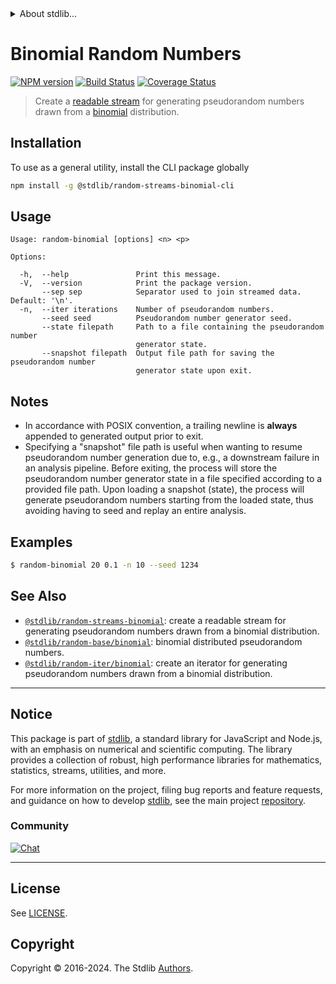 <!--

@license Apache-2.0

Copyright (c) 2018 The Stdlib Authors.

Licensed under the Apache License, Version 2.0 (the "License");
you may not use this file except in compliance with the License.
You may obtain a copy of the License at

   http://www.apache.org/licenses/LICENSE-2.0

Unless required by applicable law or agreed to in writing, software
distributed under the License is distributed on an "AS IS" BASIS,
WITHOUT WARRANTIES OR CONDITIONS OF ANY KIND, either express or implied.
See the License for the specific language governing permissions and
limitations under the License.

-->


<details>
  <summary>
    About stdlib...
  </summary>
  <p>We believe in a future in which the web is a preferred environment for numerical computation. To help realize this future, we've built stdlib. stdlib is a standard library, with an emphasis on numerical and scientific computation, written in JavaScript (and C) for execution in browsers and in Node.js.</p>
  <p>The library is fully decomposable, being architected in such a way that you can swap out and mix and match APIs and functionality to cater to your exact preferences and use cases.</p>
  <p>When you use stdlib, you can be absolutely certain that you are using the most thorough, rigorous, well-written, studied, documented, tested, measured, and high-quality code out there.</p>
  <p>To join us in bringing numerical computing to the web, get started by checking us out on <a href="https://github.com/stdlib-js/stdlib">GitHub</a>, and please consider <a href="https://opencollective.com/stdlib">financially supporting stdlib</a>. We greatly appreciate your continued support!</p>
</details>

# Binomial Random Numbers

[![NPM version][npm-image]][npm-url] [![Build Status][test-image]][test-url] [![Coverage Status][coverage-image]][coverage-url] <!-- [![dependencies][dependencies-image]][dependencies-url] -->

> Create a [readable stream][readable-stream] for generating pseudorandom numbers drawn from a [binomial][binomial] distribution.









<!-- Section for describing a command-line interface. -->



<section class="cli">



<section class="installation">

## Installation

To use as a general utility, install the CLI package globally

```bash
npm install -g @stdlib/random-streams-binomial-cli
```

</section>
<!-- CLI usage documentation. -->


<section class="usage">

## Usage

```text
Usage: random-binomial [options] <n> <p>

Options:

  -h,  --help               Print this message.
  -V,  --version            Print the package version.
       --sep sep            Separator used to join streamed data. Default: '\n'.
  -n,  --iter iterations    Number of pseudorandom numbers.
       --seed seed          Pseudorandom number generator seed.
       --state filepath     Path to a file containing the pseudorandom number
                            generator state.
       --snapshot filepath  Output file path for saving the pseudorandom number
                            generator state upon exit.
```

</section>

<!-- /.usage -->

<!-- CLI usage notes. Make sure to keep an empty line after the `section` element and another before the `/section` close. -->

<section class="notes">

## Notes

-   In accordance with POSIX convention, a trailing newline is **always** appended to generated output prior to exit.
-   Specifying a "snapshot" file path is useful when wanting to resume pseudorandom number generation due to, e.g., a downstream failure in an analysis pipeline. Before exiting, the process will store the pseudorandom number generator state in a file specified according to a provided file path. Upon loading a snapshot (state), the process will generate pseudorandom numbers starting from the loaded state, thus avoiding having to seed and replay an entire analysis.

</section>

<!-- /.notes -->

<!-- CLI usage examples. -->

<section class="examples">

## Examples

```bash
$ random-binomial 20 0.1 -n 10 --seed 1234
```

</section>

<!-- /.examples -->

</section>

<!-- /.cli -->

<!-- Section for related `stdlib` packages. Do not manually edit this section, as it is automatically populated. -->

<section class="related">

## See Also

-   <span class="package-name">[`@stdlib/random-streams-binomial`][@stdlib/random-streams-binomial]</span><span class="delimiter">: </span><span class="description">create a readable stream for generating pseudorandom numbers drawn from a binomial distribution.</span>
-   <span class="package-name">[`@stdlib/random-base/binomial`][@stdlib/random/base/binomial]</span><span class="delimiter">: </span><span class="description">binomial distributed pseudorandom numbers.</span>
-   <span class="package-name">[`@stdlib/random-iter/binomial`][@stdlib/random/iter/binomial]</span><span class="delimiter">: </span><span class="description">create an iterator for generating pseudorandom numbers drawn from a binomial distribution.</span>

</section>

<!-- /.related -->

<!-- Section for all links. Make sure to keep an empty line after the `section` element and another before the `/section` close. -->


<section class="main-repo" >

* * *

## Notice

This package is part of [stdlib][stdlib], a standard library for JavaScript and Node.js, with an emphasis on numerical and scientific computing. The library provides a collection of robust, high performance libraries for mathematics, statistics, streams, utilities, and more.

For more information on the project, filing bug reports and feature requests, and guidance on how to develop [stdlib][stdlib], see the main project [repository][stdlib].

### Community

[![Chat][chat-image]][chat-url]

---

## License

See [LICENSE][stdlib-license].


## Copyright

Copyright &copy; 2016-2024. The Stdlib [Authors][stdlib-authors].

</section>

<!-- /.stdlib -->

<!-- Section for all links. Make sure to keep an empty line after the `section` element and another before the `/section` close. -->

<section class="links">

[npm-image]: http://img.shields.io/npm/v/@stdlib/random-streams-binomial-cli.svg
[npm-url]: https://npmjs.org/package/@stdlib/random-streams-binomial-cli

[test-image]: https://github.com/stdlib-js/random-streams-binomial@v0.2.1/actions/workflows/test.yml/badge.svg?branch=v0.2.1
[test-url]: https://github.com/stdlib-js/random-streams-binomial@v0.2.1/actions/workflows/test.yml?query=branch:v0.2.1

[coverage-image]: https://img.shields.io/codecov/c/github/stdlib-js/random-streams-binomial@v0.2.1/main.svg
[coverage-url]: https://codecov.io/github/stdlib-js/random-streams-binomial@v0.2.1?branch=main

<!--

[dependencies-image]: https://img.shields.io/david/stdlib-js/random-streams-binomial@v0.2.1.svg
[dependencies-url]: https://david-dm.org/stdlib-js/random-streams-binomial@v0.2.1/main

-->

[chat-image]: https://img.shields.io/gitter/room/stdlib-js/stdlib.svg
[chat-url]: https://app.gitter.im/#/room/#stdlib-js_stdlib:gitter.im

[stdlib]: https://github.com/stdlib-js/stdlib

[stdlib-authors]: https://github.com/stdlib-js/stdlib/graphs/contributors

[cli-section]: https://github.com/stdlib-js/random-streams-binomial@v0.2.1#cli
[cli-url]: https://github.com/stdlib-js/random-streams-binomial@v0.2.1/tree/cli
[@stdlib/random-streams-binomial]: https://github.com/stdlib-js/random-streams-binomial@v0.2.1/tree/main

[umd]: https://github.com/umdjs/umd
[es-module]: https://developer.mozilla.org/en-US/docs/Web/JavaScript/Guide/Modules

[deno-url]: https://github.com/stdlib-js/random-streams-binomial@v0.2.1/tree/deno
[deno-readme]: https://github.com/stdlib-js/random-streams-binomial@v0.2.1/blob/deno/README.md
[umd-url]: https://github.com/stdlib-js/random-streams-binomial@v0.2.1/tree/umd
[umd-readme]: https://github.com/stdlib-js/random-streams-binomial@v0.2.1/blob/umd/README.md
[esm-url]: https://github.com/stdlib-js/random-streams-binomial@v0.2.1/tree/esm
[esm-readme]: https://github.com/stdlib-js/random-streams-binomial@v0.2.1/blob/esm/README.md
[branches-url]: https://github.com/stdlib-js/random-streams-binomial@v0.2.1/blob/main/branches.md

[stdlib-license]: https://raw.githubusercontent.com/stdlib-js/random-streams-binomial@v0.2.1/main/LICENSE

[stream]: https://nodejs.org/api/stream.html

[object-mode]: https://nodejs.org/api/stream.html#stream_object_mode

[readable-stream]: https://nodejs.org/api/stream.html

[binomial]: https://en.wikipedia.org/wiki/Binomial_distribution

[@stdlib/array/uint32]: https://github.com/stdlib-js/array-uint32

<!-- <related-links> -->

[@stdlib/random/base/binomial]: https://github.com/stdlib-js/random-base-binomial

[@stdlib/random/iter/binomial]: https://github.com/stdlib-js/random-iter-binomial

<!-- </related-links> -->

</section>

<!-- /.links -->
